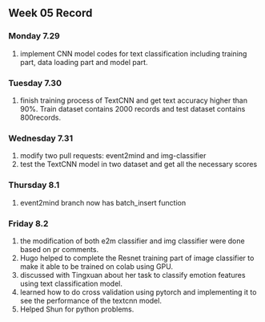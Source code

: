 ## Week 05 Record

### Monday 7.29

1. implement CNN model codes for text classification including training part, data loading part and model part.



### Tuesday 7.30

1. finish training process of TextCNN and get text accuracy higher than 90%. Train dataset contains 2000 records and test dataset contains 800records. 



### Wednesday 7.31

1. modify two pull requests: event2mind and img-classifier 
2. test the TextCNN model in two dataset and get all the necessary scores



### Thursday 8.1

1. event2mind branch now has batch_insert function 

 

### Friday 8.2

1. the modification of both e2m classifier and img classifier were done based on pr comments. 
2. Hugo helped to complete the Resnet training part of image classifier to make it able to be trained on colab using GPU. 
3. discussed with Tingxuan about her task to classify emotion features using text classification model. 
4. learned how to do cross validation using pytorch and implementing it to see the performance of the textcnn model.
5. Helped Shun for python problems.